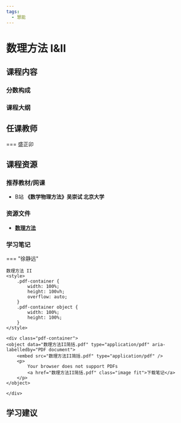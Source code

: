 ```yaml
---
tags:
  - 慧能
---
```


# 数理方法 I&II

## 课程内容

### 分数构成

### 课程大纲

## 任课教师

=== 盛正卯

## 课程资源

### 推荐教材/网课

- B站 **《数学物理方法》吴崇试 北京大学**

### 资源文件

- [**数理方法**](https://pan.baidu.com/s/1tfnoXeHc_GLfHFu_kdNQOQ?pwd=k9zw)

### 学习笔记

=== "徐静远"

    数理方法 II
    <style>
        .pdf-container {
            width: 100%;
            height: 100vh;
            overflow: auto;
        }
        .pdf-container object {
            width: 100%;
            height: 100%;
        }
    </style>

    <div class="pdf-container">
    <object data="数理方法II简括.pdf" type="application/pdf" aria-labelledby="PDF document">
        <embed src="数理方法II简括.pdf" type="application/pdf" />
        <p>
            Your browser does not support PDFs
            <a href="数理方法II简括.pdf" class="image fit">下载笔记</a>
        </p>
    </object>

    </div>

## 学习建议
